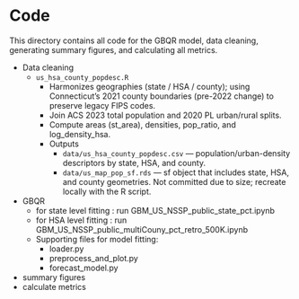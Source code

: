 # Code

This directory contains all code for the GBQR model, data cleaning, generating summary figures, and calculating all metrics.
- Data cleaning 
    - `us_hsa_county_popdesc.R`
        - Harmonizes geographies (state / HSA / county); using Connecticut’s 2021 county boundaries (pre-2022 change) to preserve legacy FIPS codes.
        - Join ACS 2023 total population and 2020 PL urban/rural splits.
        - Compute areas (st_area), densities, pop_ratio, and log_density_hsa.
        - Outputs
            - `data/us_hsa_county_popdesc.csv` — population/urban-density descriptors by state, HSA, and county.
            - `data/us_map_pop_sf.rds` — sf object that includes state, HSA, and county geometries. Not committed due to size; recreate locally with the R script.
- GBQR 
    - for state level fitting : run GBM_US_NSSP_public_state_pct.ipynb
    - for HSA level fitting : run GBM_US_NSSP_public_multiCouny_pct_retro_500K.ipynb
    - Supporting files for model fitting:
        - loader.py
        - preprocess_and_plot.py
        - forecast_model.py
- summary figures
- calculate metrics 

